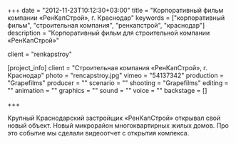 +++
date = "2012-11-23T10:12:30+03:00"
title = "Корпоративный фильм компании «РенКапСтрой», г. Краснодар"
keywords = ["корпоративный фильм", "строительная компания", "ренкапстрой", "краснодар"]
description = "Корпоративный фильм для строительной компании «РенКапСтрой»"

client = "renkapstroy"

[project_info]
    client = "Строительная компания «РенКапСтрой», г. Краснодар"
    photo = "rencapstroy.jpg"
    vimeo = "54137342"
    production = "Grapefilms"
    producer = ""
    scenario = ""
    shooting = "Grapefilms"
    editing = ""
    animation = ""
    graphics = ""
    sound = ""
    voice = ""
    backstage = []

+++

Крупный Краснодарский застройщик &laquo;РенКапСтрой&raquo; открывал свой новый объект. Новый микрорайон многоквартирных жилых домов. Про это событие мы&nbsp;сделали видеоотчет с&nbsp;открытия комлекса.